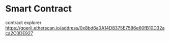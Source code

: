 # Smart Contract

contract explorer
https://goerli.etherscan.io/address/0x8bd6a0A14D8375E7586e60fB10D32aca2C0DE927